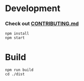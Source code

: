 # Development
### Check out [CONTRIBUTING.md](CONTRIBUTING.md)

```
npm install
npm start
```

# Build

```
npm run build
cd ./dist
```
